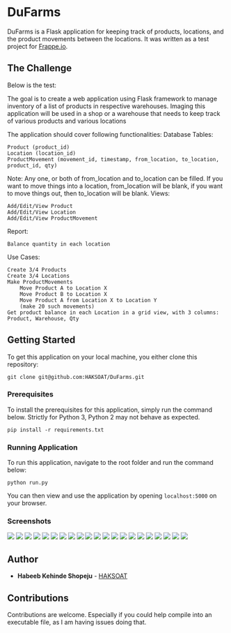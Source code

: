 # DuFarms

DuFarms is a Flask application for keeping track of products, locations, and the product movements between the locations.
It was written as a test project for [Frappe.io](https://frappe.io).

## The Challenge
Below is the test:  

The goal is to create a web application using Flask framework to manage inventory of a list of products in respective warehouses. Imaging this application will be used in a shop or a warehouse that needs to keep track of various products and various locations

The application should cover following functionalities:
Database Tables:

    Product (product_id)
    Location (location_id)
    ProductMovement (movement_id, timestamp, from_location, to_location, product_id, qty)

Note: Any one, or both of from_location and to_location can be filled. If you want to move things into a location, from_location will be blank, if you want to move things out, then to_location will be blank.
Views:

    Add/Edit/View Product
    Add/Edit/View Location
    Add/Edit/View ProductMovement

Report:

    Balance quantity in each location

Use Cases:

    Create 3/4 Products
    Create 3/4 Locations
    Make ProductMovements
        Move Product A to Location X
        Move Product B to Location X
        Move Product A from Location X to Location Y
        (make 20 such movements)
    Get product balance in each Location in a grid view, with 3 columns: Product, Warehouse, Qty


## Getting Started

To get this application on your local machine, you either clone this repository:  

`git clone git@github.com:HAKSOAT/DuFarms.git`

### Prerequisites

To install the prerequisites for this application, simply run the command below.
Strictly for Python 3, Python 2 may not behave as expected.

```
pip install -r requirements.txt
```

### Running Application

To run this application, navigate to the root folder and run the command below:

```
python run.py
```

You can then view and use the application by opening `localhost:5000` on your browser.

### Screenshots
![](https://github.com/HAKSOAT/Timely/blob/master/screenshots/0.png)
![](https://github.com/HAKSOAT/Timely/blob/master/screenshots/1.png)
![](https://github.com/HAKSOAT/Timely/blob/master/screenshots/2.png)
![](https://github.com/HAKSOAT/Timely/blob/master/screenshots/3.png)
![](https://github.com/HAKSOAT/Timely/blob/master/screenshots/4.png)
![](https://github.com/HAKSOAT/Timely/blob/master/screenshots/5.png)
![](https://github.com/HAKSOAT/Timely/blob/master/screenshots/6.png)
![](https://github.com/HAKSOAT/Timely/blob/master/screenshots/7.png)
![](https://github.com/HAKSOAT/Timely/blob/master/screenshots/8.png)
![](https://github.com/HAKSOAT/Timely/blob/master/screenshots/9.png)
![](https://github.com/HAKSOAT/Timely/blob/master/screenshots/10.png)
![](https://github.com/HAKSOAT/Timely/blob/master/screenshots/11.png)
![](https://github.com/HAKSOAT/Timely/blob/master/screenshots/12.png)
![](https://github.com/HAKSOAT/Timely/blob/master/screenshots/13.png)
![](https://github.com/HAKSOAT/Timely/blob/master/screenshots/14.png)
![](https://github.com/HAKSOAT/Timely/blob/master/screenshots/15.png)
![](https://github.com/HAKSOAT/Timely/blob/master/screenshots/16.png)
![](https://github.com/HAKSOAT/Timely/blob/master/screenshots/17.png)
![](https://github.com/HAKSOAT/Timely/blob/master/screenshots/18.png)
![](https://github.com/HAKSOAT/Timely/blob/master/screenshots/19.png)
![](https://github.com/HAKSOAT/Timely/blob/master/screenshots/20.png)


## Author

* **Habeeb Kehinde Shopeju** - [HAKSOAT](https://haksoat.github.io)


## Contributions

Contributions are welcome. Especially if you could help compile into an executable file, as I am having issues doing that.

